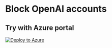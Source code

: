 # Block OpenAI accounts

## Try with Azure portal
[![Deploy to Azure](https://aka.ms/deploytoazurebutton)](https://portal.azure.com/?#blade/Microsoft_Azure_Policy/CreatePolicyDefinitionBlade/uri/https%3A%2F%2Fraw.githubusercontent.com%2Fchrislittle%2Fazurepolicy%2Fmain%2FNot%2520Allowed%2520Resource%2Fazurepolicy.json)
